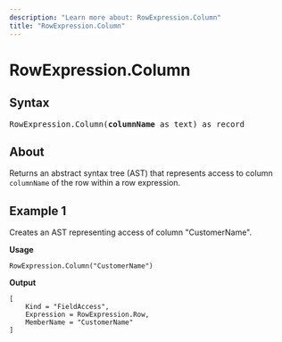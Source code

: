 ```yaml
---
description: "Learn more about: RowExpression.Column"
title: "RowExpression.Column"
---
```

# RowExpression.Column

## Syntax

<pre>
RowExpression.Column(<b>columnName</b> as text) as record
</pre>
  
## About

Returns an abstract syntax tree (AST) that represents access to column `columnName` of the row within a row expression.  
  
## Example 1

Creates an AST representing access of column "CustomerName".

**Usage**
  
```powerquery-m
RowExpression.Column("CustomerName")  
```

**Output**

```powerquery-m
[
    Kind = "FieldAccess",
    Expression = RowExpression.Row,
    MemberName = "CustomerName"
]
```
